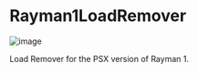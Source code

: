 # Rayman1LoadRemover

![image](https://user-images.githubusercontent.com/6283731/113891173-1d3fbd00-97c5-11eb-9aac-a357a4739b50.png)

Load Remover for the PSX version of Rayman 1.
